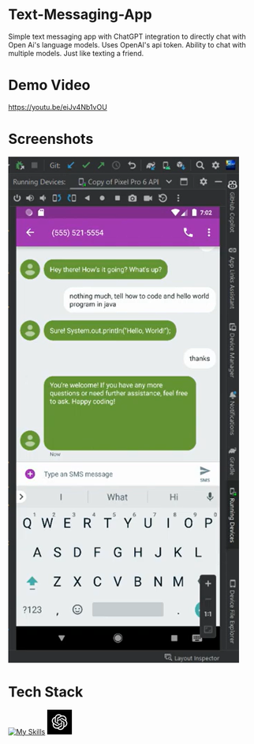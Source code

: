# Text-Messaging-App
Simple text messaging app with ChatGPT integration to directly chat with Open Ai's language models. Uses OpenAI's api token. Ability to chat with multiple models. Just like texting a friend. 

# Demo Video
https://youtu.be/eiJv4Nb1vOU


# Screenshots
![alt text](image-1.png)


# Tech Stack
[![My Skills](https://skillicons.dev/icons?i=androidstudio,firebase,gradle,java,git&perline=5)](https://skillicons.dev)
<img src="image.png" alt="Open Ai" width="50" height="50">
